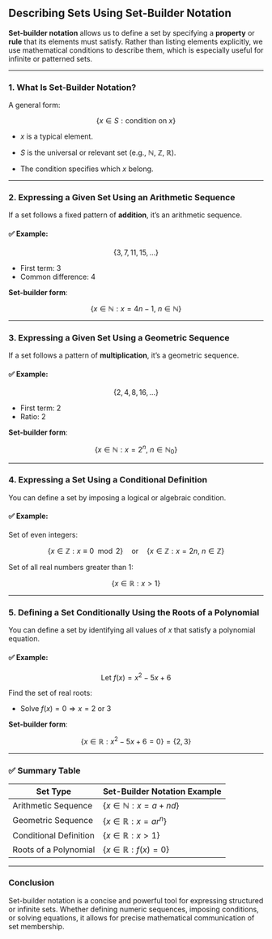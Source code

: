 ## **Describing Sets Using Set-Builder Notation**

**Set-builder notation** allows us to define a set by specifying a **property** or **rule** that its elements must satisfy. 
Rather than listing elements explicitly, we use mathematical conditions to describe them, which is especially useful for infinite or patterned sets.

---

### **1. What Is Set-Builder Notation?**

A general form:

$$
\{ x \in S : \text{condition on } x \}
$$

* $`x`$ is a typical element.


* $`S`$ is the universal or relevant set (e.g., $`\mathbb{N}`$, $`\mathbb{Z}`$, $`\mathbb{R}`$).


* The condition specifies which $`x`$ belong.

---

###  **2. Expressing a Given Set Using an Arithmetic Sequence**

If a set follows a fixed pattern of **addition**, it’s an arithmetic sequence.

#### ✅ Example:

$$
\{ 3, 7, 11, 15, \ldots \}
$$

* First term: 3
* Common difference: 4

**Set-builder form**:

$$
\{ x \in \mathbb{N} : x = 4n - 1,\ n \in \mathbb{N} \}
$$

---

###  **3. Expressing a Given Set Using a Geometric Sequence**

If a set follows a pattern of **multiplication**, it’s a geometric sequence.

#### ✅ Example:

$$
\{ 2, 4, 8, 16, \ldots \}
$$

* First term: 2
* Ratio: 2

**Set-builder form**:

$$
\{ x \in \mathbb{N} : x = 2^n,\ n \in \mathbb{N}_0 \}
$$

---

###  **4. Expressing a Set Using a Conditional Definition**

You can define a set by imposing a logical or algebraic condition.

#### ✅ Example:

Set of even integers:

$$
\{ x \in \mathbb{Z} : x \equiv 0 \mod 2 \}
\quad \text{or} \quad
\{ x \in \mathbb{Z} : x = 2n,\ n \in \mathbb{Z} \}
$$

Set of all real numbers greater than 1:

$$
\{ x \in \mathbb{R} : x > 1 \}
$$

---

###  **5. Defining a Set Conditionally Using the Roots of a Polynomial**

You can define a set by identifying all values of $x$ that satisfy a polynomial equation.

#### ✅ Example:

$$
\text{Let } f(x) = x^2 - 5x + 6
$$

Find the set of real roots:

* Solve $`f(x) = 0 \Rightarrow x = 2 \text{ or } 3`$

**Set-builder form**:

$$
\{ x \in \mathbb{R} : x^2 - 5x + 6 = 0 \}
= \{ 2, 3 \}
$$

---

### ✅ **Summary Table**

| Set Type               | Set-Builder Notation Example          |
| ---------------------- | ------------------------------------- |
| Arithmetic Sequence    | $`\{ x \in \mathbb{N} : x = a + nd \}`$ |
| Geometric Sequence     | $`\{ x \in \mathbb{R} : x = ar^n \}`$   |
| Conditional Definition | $`\{ x \in \mathbb{R} : x > 1 \}`$      |
| Roots of a Polynomial  | $`\{ x \in \mathbb{R} : f(x) = 0 \}`$   |

---

### **Conclusion**

Set-builder notation is a concise and powerful tool for expressing structured or infinite sets. 
Whether defining numeric sequences, imposing conditions, or solving equations, it allows for precise mathematical communication of set membership.

